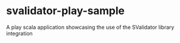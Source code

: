 # svalidator-play-sample
A play scala application showcasing the use of the SValidator library integration
